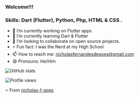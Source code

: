 ### Welcome!!!
### Skills: Dart (Flutter), Python, Php, HTML & CSS .

- 🔭 I’m currently working on Flutter apps
- 🌱 I’m currently learning Dart & Flutter
- 👯 I’m looking to collaborate on open source projects.
- ⚡ Fun fact: I was the Nerd at my High School
- 📫 How to reach me: [nicholasfernandesdegoes@gmail.com](mailto:nicholasfernandesdegoes@gmail.com)
- 😄 Pronouns: He/Him

![GitHub stats](https://github-readme-stats.vercel.app/api?username=nicholas-f-goes&show_icons=true)

![Profile views](https://gpvc.arturio.dev/nicholas-f-goes)

⭐️ From [nicholas-f-goes](https://github.com/nicholas-f-goes)
